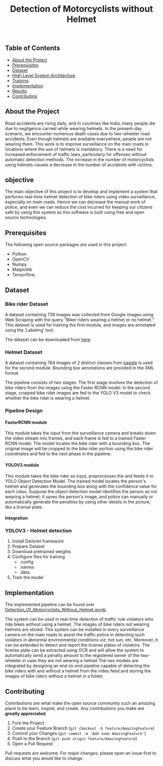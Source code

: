 <h1 align="center"> Detection of Motorcyclists without Helmet </h1> <br>
<p align="center">

## Table of Contents

- [About the Project](#about-the-project)
- [Prerequisites](#prerequisites)
- [Dataset](#dataset)
- [High Level System Architecture](#high-level-system-architecture)
- [Training](#training)
- [Implementation](#implementation)
- [Results](#results)
- [Contributing](#contributing)


## About the Project

Road accidents are rising daily, and in countries like India, many people die due to negligence carried while wearing helmets. In the present-day scenario, we encounter numerous death cases due to two-wheeler road accidents. Even though helmets are available everywhere, people are not wearing them. This work is to improve surveillance on the main roads in locations where the use of helmets is mandatory. There is a need for increased enforcement of traffic laws, particularly for offenses without automatic detection methods. The increase in the number of motorcyclists using helmets causes a decrease in the number of accidents with victims.




## objective
The main objective of this project is to develop and implement a system that performs real-time helmet detection of bike riders using video surveillance, especially on main roads. Hence we can decrease the manual work of police, and even we can reduce the cost incurred for keeping our citizens safe by using this system as this software is built using free and open source technologies.




## Prerequisites

The following open source packages are used in this project:

* Python
* OpenCV
* Numpy
* Matplotlib
* Tensorflow, 

## Dataset
### Bike rider Dataset
A dataset containing 739 images was collected from Google images using Web Scraping with the query “Biker riders wearing a helmet or no helmet.” This dataset is used for training the first module, and images are annotated using the ‘Labelmg’ tool. 

The dataset can be downloaded from [here](/HelmetDetection/dataset/bikerider-dataset.zip)



### Helmet Dataset

A dataset containing 764 images of 2 distinct classes from [kaggle](https://www.kaggle.com/andrewmvd/helmet-detection) is used for the second module. Bounding box annotations are provided in the XML format.


The pipeline consists of two stages. The first stage involves the detection of bike riders from the images using the Faster RCNN model. In the second stage, cropped bike rider images are fed to the YOLO V3 model to check whether the bike rider is wearing a helmet.
### Pipeline Design 
#### FasterRCNN module



This module takes the input from the surveillance camera and breaks down the video stream into frames, and each frame is fed to a trained Faster RCNN model.  The model locates the bike rider with a bounding box. The original image will be cropped to the bike rider portion using the bike rider coordinates and fed to the next phase in the pipeline.

#### YOLOV3 module



This module takes the bike rider as input, preprocesses the  and feeds it to YOLO Object Detection Model. The trained model locates the person's helmet and generates the bounding box along with the confidence value for each class. Suppose the object detection model identifies the person as not wearing a helmet; it saves the person's image, and police can manually or automatically generate the penalties by using other details in the picture, like a license plate.

#### Integration



### YOLOV3 - Helmet detection

1. Install Darknet framework 
2. Prepare  Dataset
3. Download pretrained weights
4. Configure files for training 
    - .config
    - .names
    - .data
5. Train the model

## Implementation

The implemented pipeline can be found over [Detection_Of_Motorcyclists_Without_Helmet.ipynb](https://colab.research.google.com/drive/1Dfyi1ljVcVvrqiG55WokRcqmWzUM7XyD?usp=sharing).


The system can be used in real-time detection of traffic rule violators who ride bikes without using a helmet. The images of bike riders not wearing helmets are stored. This system can be installed in every surveillance camera on the main roads to assist the traffic police in detecting such violators in abnormal environmental conditions viz; hot sun, etc. Moreover, it can be extended to detect and report the license plates of violators. The license plate can be extracted using OCR and will allow the system to automatically send a penalty amount to the registered owner of the two-wheeler in case they are not wearing a helmet
The two models are integrated by designing an end-to-end pipeline capable of detecting the bike riders with and without a helmet from the video feed and storing the images of bike riders without a helmet in a folder.

## Contributing

Contributions are what make the open source community such an amazing place to be learn, inspire, and create. Any contributions you make are **greatly appreciated**.

1. Fork the Project
2. Create your Feature Branch (`git checkout -b feature/AmazingFeature`)
3. Commit your Changes (`git commit -m 'Add some AmazingFeature'`)
4. Push to the Branch (`git push origin feature/AmazingFeature`)
5. Open a Pull Request

Pull requests are welcome. For major changes, please open an issue first to discuss what you would like to change.